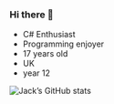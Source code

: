 ### Hi there 👋





- C# Enthusiast
- Programming enjoyer
- 17 years old
- UK 
- year 12


![Jack’s GitHub stats](https://github-readme-stats.vercel.app/api?username=jackakay\&include_all_commits=true)
